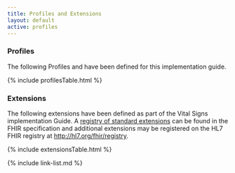 ```yaml
---
title: Profiles and Extensions
layout: default
active: profiles
---
```

### Profiles

The following Profiles and have been defined for this implementation guide.

{% include profilesTable.html %}

### Extensions

The following extensions have been defined as part of the Vital Signs implementation Guide. A [registry of standard extensions]({{site.data.fhir.path}}extensibility-registry.html) can be found in the FHIR specification and additional extensions may be registered on the HL7 FHIR registry at http://hl7.org/fhir/registry.

{% include extensionsTable.html %}

{% include link-list.md %}